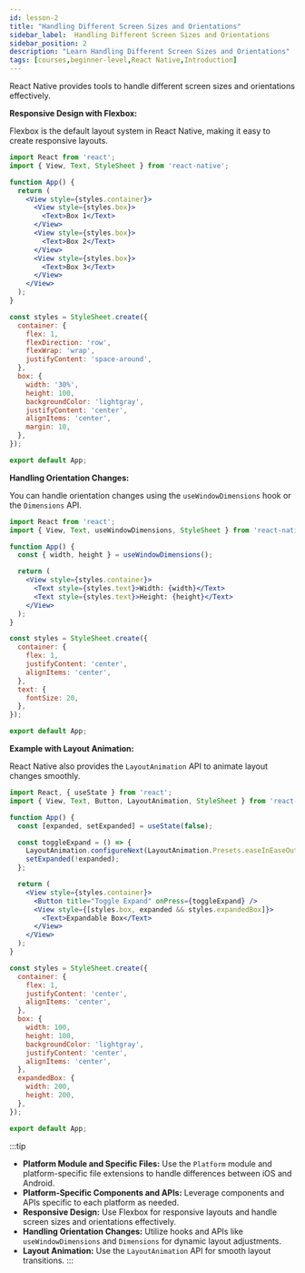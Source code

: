 ```yaml
---
id: lesson-2
title: "Handling Different Screen Sizes and Orientations"
sidebar_label:  Handling Different Screen Sizes and Orientations
sidebar_position: 2
description: "Learn Handling Different Screen Sizes and Orientations"
tags: [courses,beginner-level,React Native,Introduction]
--- 
```

     
  

React Native provides tools to handle different screen sizes and orientations effectively.

**Responsive Design with Flexbox:**

Flexbox is the default layout system in React Native, making it easy to create responsive layouts.

```jsx
import React from 'react';
import { View, Text, StyleSheet } from 'react-native';

function App() {
  return (
    <View style={styles.container}>
      <View style={styles.box}>
        <Text>Box 1</Text>
      </View>
      <View style={styles.box}>
        <Text>Box 2</Text>
      </View>
      <View style={styles.box}>
        <Text>Box 3</Text>
      </View>
    </View>
  );
}

const styles = StyleSheet.create({
  container: {
    flex: 1,
    flexDirection: 'row',
    flexWrap: 'wrap',
    justifyContent: 'space-around',
  },
  box: {
    width: '30%',
    height: 100,
    backgroundColor: 'lightgray',
    justifyContent: 'center',
    alignItems: 'center',
    margin: 10,
  },
});

export default App;
```

**Handling Orientation Changes:**

You can handle orientation changes using the `useWindowDimensions` hook or the `Dimensions` API.

```jsx
import React from 'react';
import { View, Text, useWindowDimensions, StyleSheet } from 'react-native';

function App() {
  const { width, height } = useWindowDimensions();

  return (
    <View style={styles.container}>
      <Text style={styles.text}>Width: {width}</Text>
      <Text style={styles.text}>Height: {height}</Text>
    </View>
  );
}

const styles = StyleSheet.create({
  container: {
    flex: 1,
    justifyContent: 'center',
    alignItems: 'center',
  },
  text: {
    fontSize: 20,
  },
});

export default App;
```

**Example with Layout Animation:**

React Native also provides the `LayoutAnimation` API to animate layout changes smoothly.

```jsx
import React, { useState } from 'react';
import { View, Text, Button, LayoutAnimation, StyleSheet } from 'react-native';

function App() {
  const [expanded, setExpanded] = useState(false);

  const toggleExpand = () => {
    LayoutAnimation.configureNext(LayoutAnimation.Presets.easeInEaseOut);
    setExpanded(!expanded);
  };

  return (
    <View style={styles.container}>
      <Button title="Toggle Expand" onPress={toggleExpand} />
      <View style={[styles.box, expanded && styles.expandedBox]}>
        <Text>Expandable Box</Text>
      </View>
    </View>
  );
}

const styles = StyleSheet.create({
  container: {
    flex: 1,
    justifyContent: 'center',
    alignItems: 'center',
  },
  box: {
    width: 100,
    height: 100,
    backgroundColor: 'lightgray',
    justifyContent: 'center',
    alignItems: 'center',
  },
  expandedBox: {
    width: 200,
    height: 200,
  },
});

export default App;
```


:::tip
- **Platform Module and Specific Files:** Use the `Platform` module and platform-specific file extensions to handle differences between iOS and Android.
- **Platform-Specific Components and APIs:** Leverage components and APIs specific to each platform as needed.
- **Responsive Design:** Use Flexbox for responsive layouts and handle screen sizes and orientations effectively.
- **Handling Orientation Changes:** Utilize hooks and APIs like `useWindowDimensions` and `Dimensions` for dynamic layout adjustments.
- **Layout Animation:** Use the `LayoutAnimation` API for smooth layout transitions.
:::
